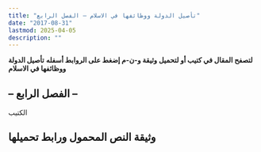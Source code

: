 ```yaml
---
title: "تأصيل الدولة ووظائفها في الاسلام – الفصل الرابع"
date: "2017-08-31"
lastmod: 2025-04-05
description: ""
---
```

**لتصفح المقال في كتيب أو لتحميل وثيقة و-ن-م إضغط على الروابط أسفله** **تأصيل الدولة ووظائفها في الاسلام**

## **– الفصل الرابع –**

الكتيب

## وثيقة النص المحمول ورابط تحميلها

###
